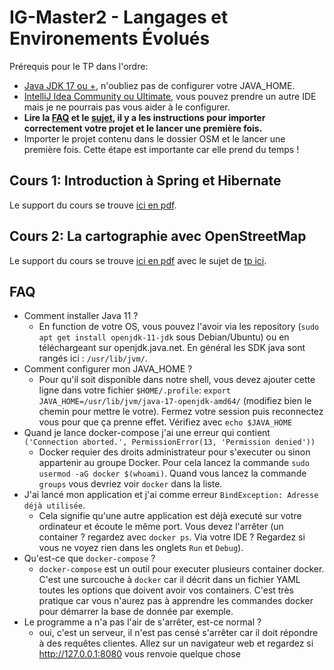# IG-Master2 - Langages et Environements Évolués

Prérequis pour le TP dans l'ordre:

- [Java JDK 17 ou +](https://adoptium.net/), n'oubliez pas de configurer votre JAVA_HOME.
- [IntelliJ Idea Community ou Ultimate](https://www.jetbrains.com/idea/download/), vous pouvez prendre un autre IDE mais je ne pourrais pas vous aider à le configurer.
- **Lire la [FAQ](#faq) et le [sujet](https://joxit.dev/IG-Master2/osm/), il y a les instructions pour importer correctement votre projet et le lancer une première fois.**
- Importer le projet contenu dans le dossier OSM et le lancer une première fois. Cette étape est importante car elle prend du temps !

## Cours 1: Introduction à Spring et Hibernate

Le support du cours se trouve [ici en pdf](https://joxit.dev/IG-Master2/beamer/spring-hibernate.pdf).

## Cours 2: La cartographie avec OpenStreetMap

Le support du cours se trouve [ici en pdf](https://joxit.dev/IG-Master2/beamer/openstreetmap.pdf) avec le sujet de [tp ici](https://joxit.dev/IG-Master2/osm/).

## FAQ

- Comment installer Java 11 ?
  - En function de votre OS, vous pouvez l'avoir via les repository (`sudo apt get install openjdk-11-jdk` sous Debian/Ubuntu) ou en téléchargeant sur openjdk.java.net. En général les SDK java sont rangés ici : `/usr/lib/jvm/`.
- Comment configurer mon JAVA_HOME ?
  - Pour qu'il soit disponible dans notre shell, vous devez ajouter cette ligne dans votre fichier `$HOME/.profile`: `export JAVA_HOME=/usr/lib/jvm/java-17-openjdk-amd64/` (modifiez bien le chemin pour mettre le votre). Fermez votre session puis reconnectez vous pour que ça prenne effet. Vérifiez avec `echo $JAVA_HOME`
- Quand je lance docker-compose j'ai une erreur qui contient `('Connection aborted.', PermissionError(13, 'Permission denied'))`
  - Docker requier des droits administrateur pour s'executer ou sinon appartenir au groupe Docker. Pour cela lancez la commande `sudo usermod -aG docker $(whoami)`. Quand vous lancez la commande `groups` vous devriez voir `docker` dans la liste.
- J'ai lancé mon application et j'ai comme erreur `BindException: Adresse déjà utilisée`.
  - Cela signifie qu'une autre application est déjà executé sur votre ordinateur et écoute le même port. Vous devez l'arrêter (un container ? regardez avec `docker ps`. Via votre IDE ? Regardez si vous ne voyez rien dans les onglets `Run` et `Debug`).
- Qu'est-ce que `docker-compose` ?
  - `docker-compose` est un outil pour executer plusieurs container docker. C'est une surcouche à `docker` car il décrit dans un fichier YAML toutes les options que doivent avoir vos containers. C'est très pratique car vous n'aurez pas à apprendre les commandes docker pour démarrer la base de donnée par exemple.
- Le programme a n'a pas l'air de s'arrêter, est-ce normal ?
  - oui, c'est un serveur, il n'est pas censé s'arrêter car il doit répondre à des requêtes clientes. Allez sur un navigateur web et regardez si http://127.0.0.1:8080 vous renvoie quelque chose